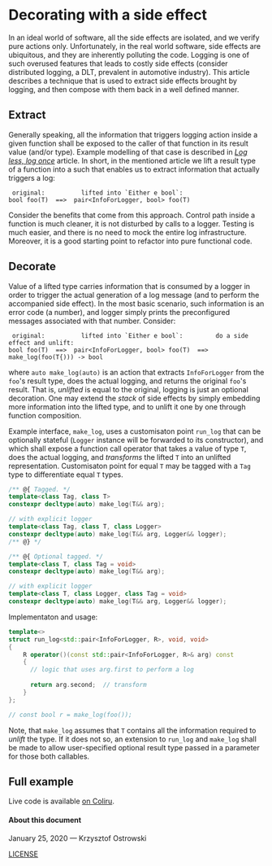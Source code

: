 
# Decorating with a side effect

In an ideal world of software, all the side effects are isolated, and we verify pure actions only. Unfortunately, in the real world software, side effects are ubiquitous, and they are inherently polluting the code. Logging is one of such overused features that leads to costly side effects (consider distributed logging, a DLT, prevalent in automotive industry). This article describes a technique that is used to extract side effects brought by logging, and then compose with them back in a well defined manner.

## Extract

Generally speaking, all the information that triggers logging action inside a given function shall be exposed to the caller of that function in its result value (and/or type). Example modelling of that case is described in [_Log less, log once_](https://github.com/insooth/insooth.github.io/blob/master/log-less-log-once.md) article. In short, in the mentioned article we lift a result type of a function into a such that enables us to extract information that actually triggers a log:

```
 original:          lifted into `Either e bool`:
bool foo(T)  ==>  pair<InfoForLogger, bool> foo(T)
```

Consider the benefits that come from this approach. Control path inside a function is much cleaner, it is not disturbed by calls to a logger. Testing is much easier, and there is no need to mock the entire log infrastructure. Moreover, it is a good starting point to refactor into pure functional code.

## Decorate

Value of a lifted type carries information that is consumed by a logger in order to trigger the actual generation of a log message (and to perform the accompanied side effect). In the most basic scenario, such information is an error code (a number), and logger simply prints the preconfigured messages associated with that number. Consider:

```
 original:          lifted into `Either e bool`:         do a side effect and unlift:
bool foo(T)  ==>  pair<InfoForLogger, bool> foo(T)  ==>  make_log(foo(T{))) -> bool
```

where `auto make_log(auto)` is an action that extracts `InfoForLogger` from the `foo`'s result type, does the actual logging, and returns the original `foo`'s result. That is, _unlifted_ is equal to the original, logging is just an optional decoration. One may extend the _stack_ of side effects by simply embedding more information into the lifted type, and to unlift it one by one through function composition.

Example interface, `make_log`, uses a customisaton point `run_log` that can be optionally stateful (`Logger` instance will be forwarded to its constructor), and which shall expose a function call operator that takes a value of type `T`, does the actual logging, and _transforms_ the lifted `T` into an unlifted representation. Customisaton point for equal `T` may be tagged with a `Tag` type to differentiate equal `T` types.

```c++
/** @{ Tagged. */
template<class Tag, class T>
constexpr decltype(auto) make_log(T&& arg);

// with explicit logger
template<class Tag, class T, class Logger>
constexpr decltype(auto) make_log(T&& arg, Logger&& logger);
/** @} */

/** @{ Optional tagged. */
template<class T, class Tag = void>
constexpr decltype(auto) make_log(T&& arg);

// with explicit logger
template<class T, class Logger, class Tag = void>
constexpr decltype(auto) make_log(T&& arg, Logger&& logger);
```

Implementaton and usage:

```c++
template<>
struct run_log<std::pair<InfoForLogger, R>, void, void>
{
    R operator()(const std::pair<InfoForLogger, R>& arg) const
    {
      // logic that uses arg.first to perform a log
      
      return arg.second;  // transform
    }
};

// const bool r = make_log(foo());
```

Note, that `make_log` assumes that `T` contains all the information required to _unlift_ the type. If it does not so, an extension to `run_log` and `make_log` shall be made to allow user-specified optional result type passed in a parameter for those both callables.

## Full example

Live code is available [on Coliru](http://coliru.stacked-crooked.com/a/7552b2711231016b).


#### About this document

January 25, 2020 &mdash; Krzysztof Ostrowski

[LICENSE](https://github.com/insooth/insooth.github.io/blob/master/LICENSE)
